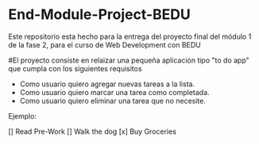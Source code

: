 # End-Module-Project-BEDU
Este repositorio esta hecho para la entrega del proyecto final del módulo 1 de la fase 2, para el curso de Web Development con BEDU

#El proyecto consiste en relaizar una pequeña aplicación tipo "to do app" que cumpla con los siguientes requisitos 

- Como usuario quiero agregar nuevas tareas a la lista.
- Como usuario quiero marcar una tarea como completada.
- Como usuario quiero eliminar una tarea que no necesite.

Ejemplo:

[] Read Pre-Work
[] Walk the dog
[x] Buy Groceries






